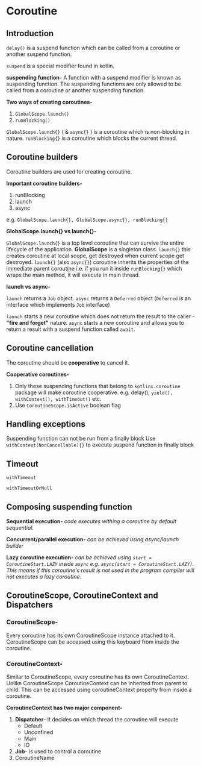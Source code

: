 # Coroutine

## Introduction

`delay()` is a suspend function which can be called from a coroutine or another suspend function.

`suspend` is a special modifier found in kotlin.

**suspending function-** A function with a suspend modifier is known as suspending function. The suspending functions are only allowed to be called from a coroutine or another suspending function. 

**Two ways of creating coroutines-**
1. `GlobalScope.launch()`
2. `runBlocking()`

`GlobalScope.launch{}` ( & `async{}` ) is a coroutine which is non-blocking in nature.
`runBlocking{}` is a coroutine which blocks the current thread.

## Coroutine builders

Coroutine builders are used for creating coroutine.

**Important coroutine builders-**
1. runBlocking
2. launch
2. async

e.g. `GlobalScope.launch{}, GlobalScope.async{}, runBlocking{}`


**GlobalScope.launch{} vs launch{}-**

`GlobalScope.launch{}` is a top level coroutine that can survive the entire lifecycle of the application. **GlobalScope** is a singleton class.
`launch{}` this creates coroutine at local scope, get destroyed when current scope get destroyed.
`launch{}` (also `async{}`) coroutine inherits the properties of the immediate parent coroutine i.e. if you run it inside `runBlocking{}` which wraps the main method, it will execute in main thread.

**launch vs async-**

`launch` returns a `Job` object.
`async` returns a `Deferred` object (`Deferred` is an interface which implements `Job` interface)

`launch` starts a new coroutine which does not return the result to the caller - **"fire and forget"** nature.
`async` starts a new coroutine and allows you to return a result with a suspend function called `await`.

## Coroutine cancellation

The coroutine should be **cooperative** to cancel it.

**Cooperative coroutines-**
1. Only those suspending functions that belong to `kotlinx.coroutine` package will make coroutine cooperative. e.g. delay(), `yield(), withContext(), withTimeout()` etc.
2. Use `CoroutineScope.isActive` boolean flag

## Handling exceptions

Suspending function can not be run from a finally block
Use `withContext(NonCancellable){}` to execute suspend function in finally block

## Timeout

`withTimeout`

`withTimeoutOrNull`

## Composing suspending function

**Sequential execution-**
_code executes withing a coroutine by default sequential._

**Concurrent/parallel execution-**
	_can be achieved using async/launch builder_

**Lazy coroutine execution-**
	_can be achieved using `start = CoroutineStart.LAZY` inside `async` e.g. `async(start = CoroutineStart.LAZY)`. This means if this coroutine's result is not used in the program compiler will not executes a lazy coroutine._

## CoroutineScope, CoroutineContext and Dispatchers


### CoroutineScope-

Every coroutine has its own CoroutineScope instance attached to it. CoroutineScope can be accessed using this keyboard from inside the coroutine.

### CoroutineContext-

Similar to CoroutineScope, every coroutine has its own CoroutineContext. Unlike CoroutineScope CoroutineContext can be inherited from parent to child. This can be accessed using coroutineContext property from inside a coroutine.

**CoroutineContext has two major component-**
		
1. **Dispatcher**- It decides on which thread the coroutine will execute
   * Default
   * Unconfined
   * Main
   * IO
2. **Job**- is used to control a coroutine
3. CoroutineName

